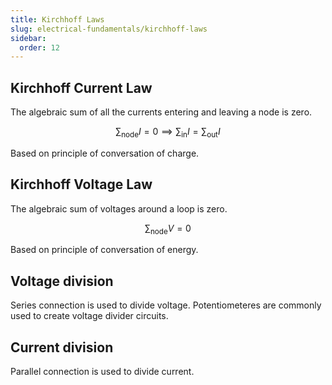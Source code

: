 ```yaml
---
title: Kirchhoff Laws
slug: electrical-fundamentals/kirchhoff-laws
sidebar:
  order: 12
---
```


## Kirchhoff Current Law

The algebraic sum of all the currents entering and leaving a node is zero.

```math
\sum_{\text{node}} I = 0 \implies \sum_{\text{in}} I = \sum_{\text{out}} I
```

Based on principle of conversation of charge.

## Kirchhoff Voltage Law

The algebraic sum of voltages around a loop is zero.

```math
\sum_{\text{node}} V = 0
```

Based on principle of conversation of energy.

## Voltage division

Series connection is used to divide voltage. Potentiometeres are commonly used
to create voltage divider circuits.

## Current division

Parallel connection is used to divide current.
